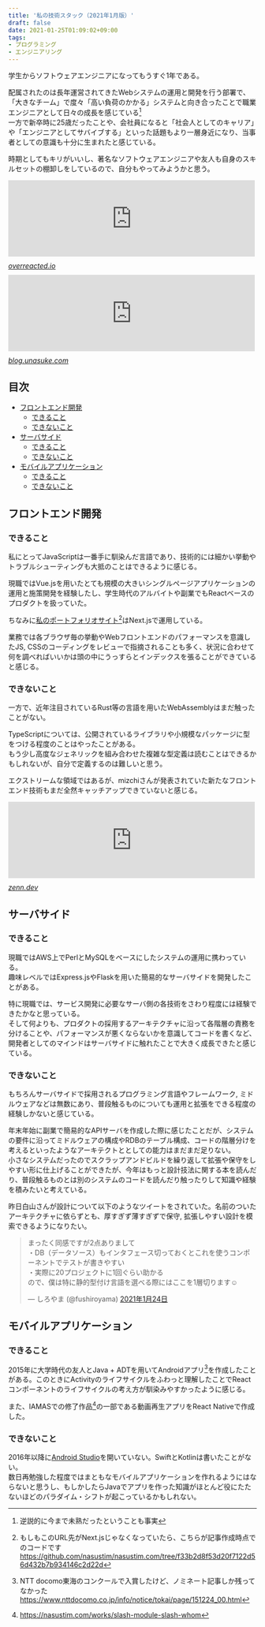 ```yaml
---
title: '私の技術スタック（2021年1月版）'
draft: false
date: 2021-01-25T01:09:02+09:00
tags:
- プログラミング
- エンジニアリング
---
```


学生からソフトウェアエンジニアになってもうすぐ1年である。


配属されたのは長年運営されてきたWebシステムの運用と開発を行う部署で、「大きなチーム」で度々「高い負荷のかかる」システムと向き合ったことで職業エンジニアとして日々の成長を感じている[^1]  
一方で新卒時に25歳だったことや、会社員になると「社会人としてのキャリア」や「エンジニアとしてサバイブする」といった話題もより一層身近になり、当事者としての意識も十分に生まれたと感じている。


時期としてもキリがいいし、著名なソフトウェアエンジニアや友人も自身のスキルセットの棚卸しをしているので、自分もやってみようかと思う。


<iframe src="https://hatenablog-parts.com/embed?url=https%3A%2F%2Foverreacted.io%2Fja%2Fthings-i-dont-know-as-of-2018%2F" title="2018年の段階で私が知らないこと" class="embed-card embed-webcard" scrolling="no" frameborder="0" style="display: block; width: 100%; height: 155px; max-width: 500px; margin: 10px 0px;"></iframe><cite class="hatena-citation"><a href="https://overreacted.io/ja/things-i-dont-know-as-of-2018/">overreacted.io</a></cite>


<iframe src="https://hatenablog-parts.com/embed?url=https%3A%2F%2Fblog.unasuke.com%2F2020%2Fi-have-to-learn-those-things-in-the-future%2F" title="Railsを主戦場としている自分が今後学ぶべき技術について(随筆) | うなすけとあれこれ" class="embed-card embed-webcard" scrolling="no" frameborder="0" style="display: block; width: 100%; height: 155px; max-width: 500px; margin: 10px 0px;"></iframe><cite class="hatena-citation"><a href="https://blog.unasuke.com/2020/i-have-to-learn-those-things-in-the-future/">blog.unasuke.com</a></cite>


## 目次

- <a href="#フロントエンド開発">フロントエンド開発</a>
  - <a href="#できること">できること</a>
  - <a href="#できないこと">できないこと</a>
- <a href="#サーバサイド">サーバサイド</a>
  - <a href="#できること-1">できること</a>
  - <a href="#できないこと-1">できないこと</a>
- <a href="#モバイルアプリケーション">モバイルアプリケーション</a>
  - <a href="#できること-2">できること</a>
  - <a href="#できないこと-2">できないこと</a>

<h2 id="フロントエンド開発">フロントエンド開発</h2>

<h3 id="できること">できること</h3>

私にとってJavaScriptは一番手に馴染んだ言語であり、技術的には細かい挙動やトラブルシューティングも大抵のことはできるように感じる。


現職ではVue.jsを用いたとても規模の大きいシングルページアプリケーションの運用と施策開発を経験したし、学生時代のアルバイトや副業でもReactベースのプロダクトを扱っていた。


ちなみに<a href="https://nasustim.com/">私のポートフォリオサイト[^2]はNext.jsで運用している。


業務では各ブラウザ毎の挙動やWebフロントエンドのパフォーマンスを意識したJS, CSSのコーディングをレビューで指摘されることも多く、状況に合わせて何を調べればいいかは頭の中にうっすらとインデックスを張ることができていると感じる。


<h3 id="できないこと">できないこと</h3>

一方で、近年注目されているRust等の言語を用いたWebAssemblyはまだ触ったことがない。


TypeScriptについては、公開されているライブラリや小規模なパッケージに型をつける程度のことはやったことがある。  
もう少し高度なジェネリックを組み合わせた複雑な型定義は読むことはできるかもしれないが、自分で定義するのは難しいと思う。

エクストリームな領域ではあるが、mizchiさんが発表されていた新たなフロントエンド技術もまだ全然キャッチアップできていないと感じる。


<iframe src="https://hatenablog-parts.com/embed?url=https%3A%2F%2Fzenn.dev%2Fmizchi%2Farticles%2Fc638f1b3b0cd239d3eea" title="Frontend Study #1: 基調講演 -  Frontend 領域を再定義する" class="embed-card embed-webcard" scrolling="no" frameborder="0" style="display: block; width: 100%; height: 155px; max-width: 500px; margin: 10px 0px;"></iframe><cite class="hatena-citation"><a href="https://zenn.dev/mizchi/articles/c638f1b3b0cd239d3eea">zenn.dev</a></cite>


<h2 id="サーバサイド">サーバサイド</h2>

<h3 id="できること-1">できること</h3>

現職ではAWS上でPerlとMySQLをベースにしたシステムの運用に携わっている。  
趣味レベルではExpress.jsやFlaskを用いた簡易的なサーバサイドを開発したことがある。

特に現職では、サービス開発に必要なサーバ側の各技術をさわり程度には経験できたかなと思っている。  
そして何よりも、プロダクトの採用するアーキテクチャに沿って各階層の責務を分けることや、パフォーマンスが悪くならないかを意識してコードを書くなど、開発者としてのマインドはサーバサイドに触れたことで大きく成長できたと感じている。

<h3 id="できないこと-1">できないこと</h3>

もちろんサーバサイドで採用されるプログラミング言語やフレームワーク, ミドルウェアなどは無数にあり、普段触るものについても運用と拡張をできる程度の経験しかないと感じている。


年末年始に副業で簡易的なAPIサーバを作成した際に感じたことだが、システムの要件に沿ってミドルウェアの構成やRDBのテーブル構成、コードの階層分けを考えるといったようなアーキテクトととしての能力はまだまだ足りない。  
小さなシステムだったのでスクラップアンドビルドを繰り返して拡張や保守をしやすい形に仕上げることができたが、今年はもっと設計技法に関する本を読んだり、普段触るものとは別のシステムのコードを読んだり触ったりして知識や経験を積みたいと考えている。

昨日白山さんが設計について以下のようなツイートをされていた。名前のついたアーキテクチャに依らずとも、厚すぎず薄すぎずで保守, 拡張しやすい設計を模索できるようになりたい。


<blockquote data-conversation="none" class="twitter-tweet" data-lang="ja"><p lang="ja" dir="ltr">まったく同感ですが2点ありまして<br>・DB（データソース）もインタフェース切っておくとこれを使うコンポーネントでテストが書きやすい<br>・実際に20プロジェクトに1回ぐらい助かる<br>ので、僕は特に静的型付け言語を選べる際にはここを1層切ります☺️</p>&mdash; しろやま (@fushiroyama) <a href="https://twitter.com/fushiroyama/status/1353233532714328064?ref_src=twsrc%5Etfw">2021年1月24日</a></blockquote> <script async src="https://platform.twitter.com/widgets.js" charset="utf-8"></script> 


<h2 id="モバイルアプリケーション">モバイルアプリケーション</h2>

<h3 id="できること-2">できること</h3>

2015年に大学時代の友人とJava + ADTを用いてAndroidアプリ[^3]を作成したことがある。このときにActivityのライフサイクルをふわっと理解したことでReactコンポーネントのライフサイクルの考え方が馴染みやすかったように感じる。


また、IAMASでの修了作品[^4]の一部である動画再生アプリをReact Nativeで作成した。


<h3 id="できないこと-2">できないこと</h3>

2016年以降に<a class="keyword" href="http://d.hatena.ne.jp/keyword/Android%20Studio">Android Studio</a>を開いていない。SwiftとKotlinは書いたことがない。  
数日再勉強した程度ではまともなモバイルアプリケーションを作れるようにはならないと思うし、もしかしたらJavaでアプリを作った知識がほとんど役にたたないほどのパラダイム・シフトが起こっているかもしれない。



[^1]: 逆説的に今まで未熟だったということも事実
[^2]: もしもこのURL先がNext.jsじゃなくなっていたら、こちらが記事作成時点でのコードです https://github.com/nasustim/nasustim.com/tree/f33b2d8f53d20f7122d56d432b7b934146c2d22d
[^3]: NTT docomo東海のコンクールで入賞したけど、ノミネート記事しか残ってなかった https://www.nttdocomo.co.jp/info/notice/tokai/page/151224_00.html
[^4]: https://nasustim.com/works/slash-module-slash-whom